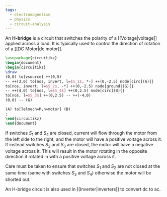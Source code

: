 ```yaml
---
tags:
  - electromagnetism
  - physics
  - circuit-analysis
---
```

An **H-bridge** is a circuit that switches the polarity of a [[Voltage|voltage]] applied across a load. It is typically used to control the direction of rotation of a [[DC Motor|dc motor]]. 
```tikz
\usepackage{circuitikz}
\begin{document}
\begin{circuitikz}
\draw
(0,0) to[vsource] ++(0,5)
-- ++(3,0) to[nos, invert, l=$S_1$, *-] ++(0,-2.5) node[circ](A){}
to[nos, invert, l=$S_2$, -*] ++(0,-2.5) node[ground](G){}
-- ++(4,0) to[nos, l=$S_4$] ++(0,2.5) node[circ](B){}
to[nos, l=$S_3$] ++(0,2.5) -- ++(-4,0)
(0,0) -- (G)

(A) to[Telmech=M,n=motor] (B)
;
\end{circuitikz}
\end{document}
```
If switches $S_{1}$ and $S_{4}$ are closed, current will flow through the motor from the left side to the right, and the motor will have a positive voltage across it. If instead switches $S_{2}$ and $S_{3}$ are closed, the motor will have a negative voltage across it. This will result in the motor rotating in the opposite direction it rotated in with a positive voltage across it. 

Care must be taken to ensure that switches $S_{1}$ and $S_{2}$ are not closed at the same time (same with switches $S_{3}$ and $S_{4}$) otherwise the motor will be shorted out.

An H-bridge circuit is also used in [[Inverter|inverters]] to convert dc to ac.